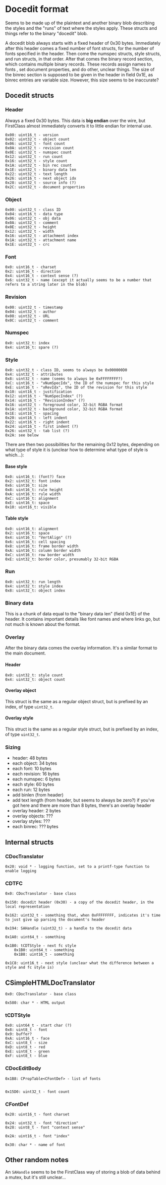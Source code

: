 # Docedit format
Seems to be made up of the plaintext and another binary blob describing the styles and the "runs" of text where the styles apply. These structs and things refer to the binary "docedit" blob.

A docedit blob always starts with a fixed header of 0x30 bytes. Immediately after this header comes a fixed number of font structs, for the number of fonts specified in the header. Then come the numspec structs, style structs, and run structs, in that order. After that comes the binary record section, which contains multiple binary records. These records assign names to fonts , set document properties, and do other, unclear things. The size of the binrec section is supposed to be given in the header in field 0x1E, as binrec entries are variable size. However, this size seems to be inaccurate?

## Docedit structs
### Header
Always a fixed 0x30 bytes. This data is **big endian** over the wire, but FirstClass almost immediately converts it to little endian for internal use.

```
0x00: uint16_t - version
0x02: uint32_t - object count
0x06: uint32_t - font count
0x0A: uint32_t - revision count
0x0E: uint32_t - numspec count
0x12: uint32_t - run count
0x16: uint32_t - style count
0x1A: uint32_t - bin rec count
0x1E: uint32_t - binary data len
0x22: uint32_t - text length
0x26: uint16_t - next object idx
0x28: uint32_t - source info (?)
0x2C: uint32_t - document properties
```

### Object
```
0x00: uint32_t - class ID
0x04: uint16_t - data type
0x06: uint32_t - obj data
0x0A: uint32_t - comment
0x0E: uint32_t - height
0x12: uint32_t - width
0x16: uint32_t - attachment index
0x1A: uint32_t - attachment name
0x1E: uint32_t - crc
```

### Font
```
0x0: uint16_t - charset
0x2: uint16_t - direction
0x4: uint16_t - context sense (?)
0x6: uint32_t - name (except it actually seems to be a number that refers to a string later in the blob)
```

### Revision
```
0x00: uint32_t - timestamp
0x04: uint32_t - author
0x08: uint32_t - URL
0x0C: uint32_t - comment
```

### Numspec
```
0x0: uint32_t: index
0x4: uint16_t: spare (?)
```

### Style
```
0x0: uint32_t - class ID, seems to always be 0x000000D0
0x4: uint32_t - attributes
0x8: uint32_t - name (seems to always be 0xFFFFFFFF?)
0xC: uint16_t - "xNumSpecIdx", the ID of the numspec for this style
0xE: uint16_t - "xRevIdx", the ID of the revision for this style
0x10: uint16_t - justification
0x12: uint16_t - "NumSpecIndex" (?)
0x14: uint16_t - "RevisionIndex" (?)
0x16: uint32_t - foreground color, 32-bit RGBA format
0x1A: uint32_t - background color, 32-bit RGBA format
0x1E: uint16_t - spacing
0x20: uint16_t - left indent
0x22: uint16_t - right indent
0x24: uint16_t - first indent (?)
0x26: uint32_t - tab list (?)
0x2A: see below
```

There are then two possibilities for the remaining 0x12 bytes, depending on what type of style it is (unclear how to determine what type of style is which...):

#### Base style
```
0x0: uint16_t: (font?) face
0x2: uint32_t: font index
0x6: uint16_t: size
0x8: uint16_t: rule height
0xA: uint16_t: rule width
0xC: uint16_t: alignment
0xE: uint16_t: space
0x10: uint16_t: visible
```

#### Table style
```
0x0: uint16_t: alignment
0x2: uint16_t: space
0x4: uint16_t: "VertAlign" (?)
0x6: uint16_t: cell spacing
0x8: uint16_t: frame border width
0xA: uint16_t: column border width
0xC: uint16_t: row border width
0xE: uint32_t: border color, presumably 32-bit RGBA
```

### Run
```
0x0: uint32_t: run length
0x4: uint32_t: style index
0x8: uint32_t: object index
```

### Binary data
This is a chunk of data equal to the "binary data len" (field 0x1E) of the header. It contains important details like font names and where links go, but not much is known about the format.

### Overlay
After the binary data comes the overlay information. It's a similar format to the main document.
#### Header
```
0x0: uint32_t: style count
0x4: uint32_t: object count
```

#### Overlay object
This struct is the same as a regular object struct, but is prefixed by an index, of type `uint32_t`.

#### Overlay style
This struct is the same as a regular style struct, but is prefixed by an index, of type `uint32_t`.

### Sizing
* header: 48 bytes
* each object: 34 bytes
* each font: 10 bytes
* each revision: 16 bytes
* each numspec: 6 bytes
* each style: 60 bytes
* each run: 12 bytes
* add binlen (from header)
* add text length (from header, but seems to always be zero?)
if you've got here and there are more than 8 bytes, there's an overlay header
* overlay header: 2 bytes
* overlay objects: ???
* overlay styles: ???
* each binrec: ??? bytes

## Internal structs
### CDocTranslator
```
0x20: void * - logging function, set to a printf-type function to enable logging
```

### CDTFC
```
0x0: CDocTranslator - base class

0x150: docedit header (0x30) - a copy of the docedit header, in the local representation

0x162: uint32_t - something that, when 0xFFFFFFFF, indicates it's time to just give up parsing the document's header

0x194: SAHandle (uint32_t) - a handle to the docedit data

0x1A0: uint64_t - something

0x1B0: tCDTStyle - next fc style
	0x1B0: uint64_t - something
	0x1B8: uint16_t - something

0x1C8: uint16_t - next style (unclear what the difference between a style and fc style is)
```

## CSimpleHTMLDocTranslator
```
0x0: CDocTranslator - base class

0x580: char * - HTML output
```

### tCDTStyle
```
0x0: uint64_t - start char (?)
0x8: uint8_t - font
0x9: buffer?
0xA: uint16_t - face
0xC: uint8_t - size
0xD: uint8_t - red
0xE: uint8_t - green
0xF: uint8_t - blue
```

### CDocEditBody
```
0x1B8: CPropTable<CFontDef> - list of fonts


0x15D0: uint32_t - font count
```

### CFontDef
```
0x20: uint16_t - font charset

0x24: uint32_t - font "direction"
0x28: uint8_t - font "context sense"

0x2A: uint16_t - font "index"

0x30: char * - name of font
```

## Other random notes
An `SAHandle` seems to be the FirstClass way of storing a blob of data behind a mutex, but it's still unclear...